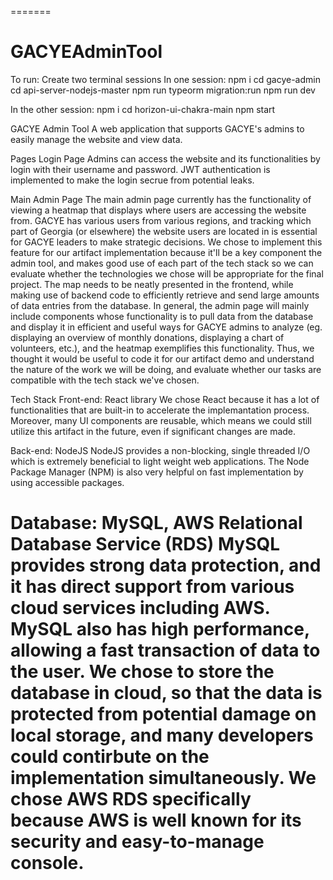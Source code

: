 =======
# GACYEAdminTool

To run:
Create two terminal sessions
In one session:
npm i
cd gacye-admin
cd api-server-nodejs-master
npm run typeorm migration:run 
npm run dev

In the other session:
npm i
cd horizon-ui-chakra-main
npm start

GACYE Admin Tool
A web application that supports GACYE's admins to easily manage the website and view data.

Pages
Login Page
Admins can access the website and its functionalities by login with their username and password. JWT authentication is implemented to make the login secrue from potential leaks.

Main Admin Page
The main admin page currently has the functionality of viewing a heatmap that displays where users are accessing the website from. GACYE has various users from various regions, and tracking which part of Georgia (or elsewhere) the website users are located in is essential for GACYE leaders to make strategic decisions. We chose to implement this feature for our artifact implementation because it'll be a key component the admin tool, and makes good use of each part of the tech stack so we can evaluate whether the technologies we chose will be appropriate for the final project. The map needs to be neatly presented in the frontend, while making use of backend code to efficiently retrieve and send large amounts of data entries from the database. In general, the admin page will mainly include components whose functionality is to pull data from the database and display it in efficient and useful ways for GACYE admins to analyze (eg. displaying an overview of monthly donations, displaying a chart of volunteers, etc.), and the heatmap exemplifies this functionality. Thus, we thought it would be useful to code it for our artifact demo and understand the nature of the work we will be doing, and evaluate whether our tasks are compatible with the tech stack we've chosen.

Tech Stack
Front-end: React library
We chose React because it has a lot of functionalities that are built-in to accelerate the implemantation process. Moreover, many UI components are reusable, which means we could still utilize this artifact in the future, even if significant changes are made.

Back-end: NodeJS
NodeJS provides a non-blocking, single threaded I/O which is extremely beneficial to light weight web applications. The Node Package Manager (NPM) is also very helpful on fast implementation by using accessible packages.

Database: MySQL, AWS Relational Database Service (RDS)
MySQL provides strong data protection, and it has direct support from various cloud services including AWS. MySQL also has high performance, allowing a fast transaction of data to the user. We chose to store the database in cloud, so that the data is protected from potential damage on local storage, and many developers could contirbute on the implementation simultaneously. We chose AWS RDS specifically because AWS is well known for its security and easy-to-manage console.
=======

